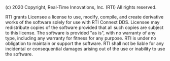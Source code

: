 (c) 2020 Copyright, Real-Time Innovations, Inc. (RTI) All rights reserved.

RTI grants Licensee a license to use, modify, compile, and create derivative
works of the software solely for use with RTI Connext DDS.  Licensee may
redistribute copies of the software provided that all such copies are subject
to this license. The software is provided "as is", with no warranty of any 
type, including any warranty for fitness for any purpose. RTI is under no
obligation to maintain or support the software.  RTI shall not be liable for
any incidental or consequential damages arising out of the use or inability
to use the software.

